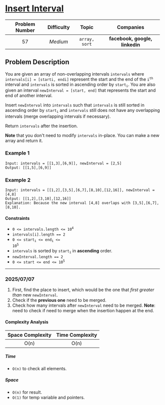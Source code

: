 # [Insert Interval](https://leetcode.com/problems/insert-interval/)

| Problem Number | Difficulty | Topic | Companies |
| :--: | :--: |:--:|:--:|
| 57  | *Medium*  | `array, sort` | **facebook, google, linkedin** |

## Problem Description

You are given an array of non-overlapping intervals `intervals` where `intervals[i] = [starti, endi]` represent the start and the end of the <code>i<sup>th</sup></code> interval and `intervals` is sorted in ascending order by <code>start<sub>i</sub></code>. You are also given an interval `newInterval = [start, end]` that represents the start and end of another interval.

Insert `newInterval` into `intervals` such that `intervals` is still sorted in ascending order by <code>start<sub>i</sub></code> and `intervals` still does not have any overlapping intervals (merge overlapping intervals if necessary).

Return `intervals` after the insertion.

**Note** that you don't need to modify `intervals` in-place. You can make a new array and return it.

### Example 1

```text
Input: intervals = [[1,3],[6,9]], newInterval = [2,5]
Output: [[1,5],[6,9]]
```

### Example 2

```text
Input: intervals = [[1,2],[3,5],[6,7],[8,10],[12,16]], newInterval = [4,8]
Output: [[1,2],[3,10],[12,16]]
Explanation: Because the new interval [4,8] overlaps with [3,5],[6,7],[8,10].
```

#### Constraints

- <code>0 <= intervals.length <= 10<sup>4</sup></code>
- `intervals[i].length == 2`
- <code>0 <= start<sub>i</sub> <= end<sub>i</sub> <= 10<sup>5</sup></code>
- `intervals` is sorted by <code>start<sub>i</sub></code> in **ascending** order.
- `newInterval.length == 2`
- <code>0 <= start <= end <= 10<sup>5</sup></code>

---

### 2025/07/07

1. First, find the place to insert, which would be the one that *first greater than* new `newInterval`.
2. Check if the **previous one** need to be merged.
3. Check how many intervals after `newInterval` need to be merged.
**Note**: need to check if need to merge when the insertion happen at the end.

#### Complexity Analysis

| Space Complexity | Time Complexity |
| :--: | :--: |
| O(n)  | O(n) |

##### Time

- `O(n)` to check all elements.

##### Space

- `O(n)` for result.
- `O(1)` for temp variable and pointers.
